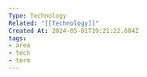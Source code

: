 ```yaml
---
Type: Technology
Related: "[[Technology]]"
Created At: 2024-05-01T19:21:22.684Z
tags:
- area
- tech
- term
---
```

